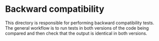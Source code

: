 # Backward compatibility

This directory is responsible for performing backward compatibility tests.
The general workflow is to run tests in both versions of the code being compared and then check that the output is identical in both versions.
